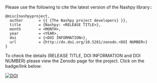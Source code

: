 Please use the following to cite the latest version of the Nashpy library::

```
@misc{nashpyproject,
  author       = {{ {The Nashpy project developers} }},
  title        = {Nashpy: <RELEASE TITLE>},
  month        = <MONTH>,
  year         = <YEAR>,
  doi          = {<DOI INFORMATION>},
  url          = {http://dx.doi.org/10.5281/zenodo.<DOI NUMBER>}
}
```

To check the details (RELEASE TITLE, DOI INFORMATION and DOI NUMBER) please view
the Zenodo page for the project. Click on the badge/link below:

[![DOI](https://zenodo.org/badge/DOI/10.5281/zenodo.164954.svg)](https://doi.org/10.5281/zenodo.164954)
